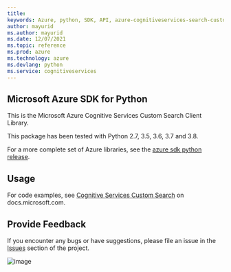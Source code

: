 ```yaml
---
title: 
keywords: Azure, python, SDK, API, azure-cognitiveservices-search-customsearch, cognitiveservices
author: mayurid
ms.author: mayurid
ms.date: 12/07/2021
ms.topic: reference
ms.prod: azure
ms.technology: azure
ms.devlang: python
ms.service: cognitiveservices
---
```

## Microsoft Azure SDK for Python

This is the Microsoft Azure Cognitive Services Custom Search Client
Library.

This package has been tested with Python 2.7, 3.5, 3.6, 3.7 and 3.8.

For a more complete set of Azure libraries, see the
[azure sdk python release](https://aka.ms/azsdk/python/all).

## Usage

For code examples, see [Cognitive Services Custom
Search](https://docs.microsoft.com/python/api/overview/azure/cognitive-services)
on docs.microsoft.com.

## Provide Feedback

If you encounter any bugs or have suggestions, please file an issue in
the [Issues](https://github.com/Azure/azure-sdk-for-python/issues)
section of the project.

![image](https://azure-sdk-impressions.azurewebsites.net/api/impressions/azure-sdk-for-python%2Fazure-cognitiveservices-search-customsearch%2FREADME.png)

